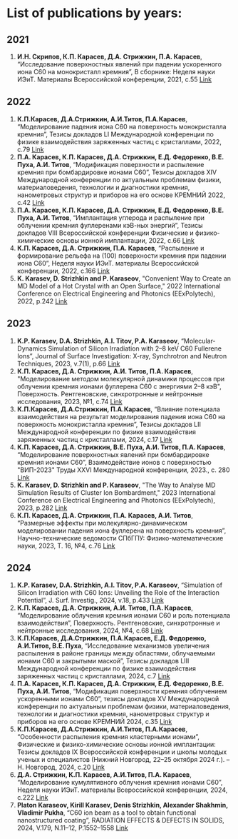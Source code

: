 # List of publications by years:

## 2021

1. **И.Н. Скрипов, К.П. Карасев, Д.А. Стрижкин, П.А. Карасев**,
  “Исследование поверхностных явлений при падении ускоренного иона C60 на монокристалл кремния”,
  В сборнике: Неделя науки ИЭиТ. Материалы Всероссийской конференции, 2021, c.55
  [Link](https://elibrary.ru/download/elibrary_47455168_58519418.pdf)

## 2022

1. **К.П.Карасев, Д.А.Стрижкин, А.И.Титов, П.А.Карасев**,
  “Моделирование падения иона С60 на поверхность монокристалла кремния”,
  Тезисы докладов LI Международной конференции по физике взаимодействия заряженных частиц с кристаллами, 2022, с.79
  [Link](http://tulinov.sinp.msu.ru/wp-content/uploads/2022/09/%D0%A1%D0%B1%D0%BE%D1%80%D0%BD%D0%B8%D0%BA-%D1%82%D0%B5%D0%B7%D0%B8%D1%81%D0%BE%D0%B2-%D0%9C%D0%A2%D0%9A51.pdf)
3. **П.А. Карасев, К.П. Карасев, Д.А. Стрижкин, Е.Д. Федоренко, В.Е. Пуха, А.И. Титов**,
  “Модификация поверхности и распыление кремния при бомбардировке ионами С60”,
  Тезисы докладов XIV Международной конференции по актуальным проблемам физики, материаловедения, технологии и диагностики кремния, нанометровых структур и приборов на его основе КРЕМНИЙ 2022, с.42
  [Link](https://www.isp.nsc.ru/upload/silicon2022/42.pdf)
5. **П.А. Карасев, К.П. Карасев, Д.А. Стрижкин, Е.Д. Федоренко, В.Е. Пуха, А.И. Титов**,
  “Имплантация углерода и распыление при облучении кремния фуллеренами кэВ-ных энергий”,
  Тезисы докладов VIII Всероссийской конференции Физические и физико-химические основы ионной имплантации, 2022, c.66
  [Link](https://implantation.unn.ru/wp-content/uploads/2022/11/%D0%A2%D0%B5%D0%B7%D0%B8%D1%81%D1%8B-%D1%81%D0%B1%D0%BE%D1%80%D0%BD%D0%B8%D0%BA-%D0%A4%D0%A4%D0%A5%D0%9E%D0%98%D0%98-2022.pdf)
7. **К.П. Карасев, Д.А. Стрижкин, П.А. Карасев**,
  “Распыление и формирование рельефа на (100) поверхности кремния при падении иона С60”,
  Неделя науки ИЭиТ. материалы Всероссийской конференции, 2022, c.166
  [Link](https://elibrary.ru/download/elibrary_49969942_38770120.pdf)
9. **K. Karasev, D. Strizhkin and P. Karaseov**,
  "Convenient Way to Create an MD Model of a Hot Crystal with an Open Surface,"
  2022 International Conference on Electrical Engineering and Photonics (EExPolytech), 2022, p.242
  [Link](https://ieeexplore.ieee.org/document/9950888)

## 2023

1. **K.P. Karasev, D.A. Strizhkin, A.I. Titov, P.A. Karaseov**,
  “Molecular-Dynamics Simulation of Silicon Irradiation with 2–8 keV C60 Fullerene Ions”,
  Journal of Surface Investigation: X-ray, Synchrotron and Neutron Techniques, 2023, v.7(1), p.66
  [Link](https://link.springer.com/article/10.1134/S102745102301010X)
3. **К.П. Карасев, Д.А. Стрижкин, А.И. Титов, П.А. Карасев**,
  "Моделирование методом молекулярной динамики процессов при облучении кремния ионами фуллерена С60 с энергиями 2–8 кэВ",
  Поверхность. Рентгеновские, синхротронные и нейтронные исследования, 2023, №1, c.74
  [Link](https://journals.rcsi.science/1028-0960/article/view/137662)
5. **К.П.Карасев, Д.А.Стрижкин, П.А.Карасев**,
  “Влияние потенциала взаимодействия на результат моделирования падения иона С60 на поверхность монокристалла кремния”,
  Тезисы докладов LII Международной конференции по физике взаимодействия заряженных частиц с кристаллами, 2024, с.17
  [Link](http://tulinov.sinp.msu.ru/wp-content/uploads/2023/06/%D0%A1%D0%B1%D0%BE%D1%80%D0%BD%D0%B8%D0%BA-%D0%9C%D0%A2%D0%9A2023.pdf)
7. **К.П. Карасев, Д.А. Стрижкин, В.Е. Пуха, А.И. Титов, П.А. Карасев**,
  “Моделирование поверхностных явлений при бомбардировке кремния ионами С60”,
  Взаимодействие ионов с поверхностью "ВИП-2023" Труды XXVI Международной конференции, 2023., c. 280
  [Link](http://isi2021.uniyar.ac.ru/files/proceedings/ISI2023Volume1.pdf)
9. **K. Karasev, D. Strizhkin and P. Karaseov**,
  "The Way to Analyse MD Simulation Results of Cluster Ion Bombardment,"
  2023 International Conference on Electrical Engineering and Photonics (EExPolytech), 2023, p.282
  [Link](https://ieeexplore.ieee.org/document/9950888)
11. **К.П. Карасев, Д.А. Стрижкин, П.А. Карасев, А.И. Титов**,
  “Размерные эффекты при молекулярно-динамическом моделировании падения иона фуллерена на поверхность кремния”,
  Научно-технические ведомости СПбГПУ: Физико-математические науки, 2023, Т. 16, №4, c.76
  [Link](https://elibrary.ru/download/elibrary_59765026_84855019.pdf)

## 2024

1. **K.P. Karasev, D.A. Strizhkin, A.I. Titov, P.A. Karaseov**,
  “Simulation of Silicon Irradiation with C60 Ions: Unveiling the Role of the Interaction Potential”,
  J. Surf. Investig., 2024, v.18, p.433
  [Link](https://link.springer.com/article/10.1134/S1027451024020319)
3. **К.П. Карасев, Д.А. Стрижкин, А.И. Титов, П.А. Карасев**,
  “Моделирование облучения кремния ионами C60 и роль потенциала взаимодействия”,
  Поверхность. Рентгеновские, синхротронные и нейтронные исследования, 2024, №4, c.68
  [Link](http://www.issp.ac.ru/journal/surface/2024/4-9.pdf)
5. **К.П.Карасев, Д.А.Стрижкин, П.А.Карасев, Е.Д. Федоренко, А.И.Титов, В.Е. Пуха**,
  “Исследование механизмов увеличения распыления в районе границы между областями, облучаемыми ионами С60 и закрытыми маской”,
  Тезисы докладов LIII Международной конференции по физике взаимодействия заряженных частиц с кристаллами, 2024, с.7
  [Link](http://tulinov.sinp.msu.ru/wp-content/uploads/2024/06/%D0%A1%D0%B1%D0%BE%D1%80%D0%BD%D0%B8%D0%BA-%D1%82%D0%B5%D0%B7%D0%B8%D1%81%D0%BE%D0%B2-%D0%9C%D0%A2%D0%9A-53.pdf)
7. **П.А. Карасев, К.П. Карасев, Д.А. Стрижкин, Е.Д. Федоренко, В.Е. Пуха, А.И. Титов**,
  “Модификация поверхности кремния облучением ускоренными ионами С60”,
  тезисы докладов XV Международной конференции по актуальным проблемам физики, материаловедения, технологии и диагностики кремния, нанометровых структур и приборов на его основе КРЕМНИЙ 2024, с.35
  [Link](https://elibrary.ru/download/elibrary_68585486_51992165.pdf)
9. **К.П.Карасев, Д.А.Стрижкин, А.И.Титов, П.А.Карасев**,
  “Особенности распыления кремния кластерными ионами”,
  Физические и физико-химические основы ионной имплантации: Тезисы докладов IX Всероссийской конференции и школы молодых ученых и специалистов (Нижний Новгород, 22–25 октября 2024 г.). – Н. Новгород, 2024, c.20     [Link](https://implantation.unn.ru/wp-content/uploads/2024/10/%D0%A1%D0%B1%D0%BE%D1%80%D0%BD%D0%B8%D0%BA-%D1%82%D0%B5%D0%B7%D0%B8%D1%81%D0%BE%D0%B2-%D0%A4%D0%A4%D0%A5%D0%9E%D0%98%D0%98-2024.pdf)
11. **Д.А. Стрижкин, К.П. Карасев, А.И.Титов, П.А. Карасев**,
  “Моделирование кумулятивного облучения кремния ионами С60”,
  Неделя науки ИЭиТ. материалы Всероссийской конференции, 2024, c.222
  [Link](https://www.elibrary.ru/download/elibrary_77998692_13226907.pdf)
13. **Platon Karaseov, Kirill Karasev, Denis Strizhkin, Alexander Shakhmin, Vladimir Pukha**,
  “C60 ion beam as a tool to obtain functional nanostructured coating”, RADIATION EFFECTS & DEFECTS IN SOLIDS, 2024, V.179, N.11–12, P.1552–1558
  [Link](https://www.tandfonline.com/eprint/IDITRTEFSBBEKJXQMQPD/full?target=10.1080/10420150.2024.2434509)

